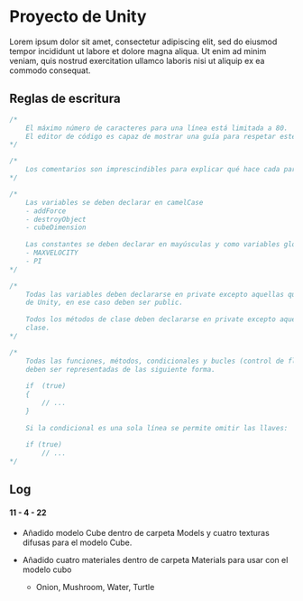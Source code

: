 # Proyecto de Unity

Lorem ipsum dolor sit amet, consectetur adipiscing elit, sed do eiusmod tempor incididunt ut labore et dolore magna aliqua. Ut enim ad minim veniam, quis nostrud exercitation ullamco laboris nisi ut aliquip ex ea commodo consequat.



## Reglas de escritura

```c#
/*
	El máximo número de caracteres para una línea está limitada a 80.
	El editor de código es capaz de mostrar una guía para respetar este límite.
*/

/*
	Los comentarios son imprescindibles para explicar qué hace cada parte que pueda interpretarse de forma errónea.
*/

/* 
	Las variables se deben declarar en camelCase
	- addForce
    - destroyObject
    - cubeDimension
    
    Las constantes se deben declarar en mayúsculas y como variables globales (atributos de clase)
    - MAXVELOCITY
    - PI
*/

/*
	Todas las variables deben declararse en private excepto aquellas que deben aparecer en el editor
    de Unity, en ese caso deben ser public.
    
    Todos los métodos de clase deben declararse en private excepto aquellas que sean usadas fuera de la 
    clase.
*/

/*
	Todas las funciones, métodos, condicionales y bucles (control de flujo)
	deben ser representadas de las siguiente forma.
	
	if  (true)
	{
		// ...
	}
	
	Si la condicional es una sola línea se permite omitir las llaves:
	
	if (true)
		// ...
*/
```





## Log

#### 11 - 4 - 22

- Añadido modelo Cube dentro de carpeta Models y cuatro texturas difusas para el modelo Cube.

- Añadido cuatro materiales dentro de carpeta Materials para usar con el modelo cubo
  - Onion, Mushroom, Water, Turtle

